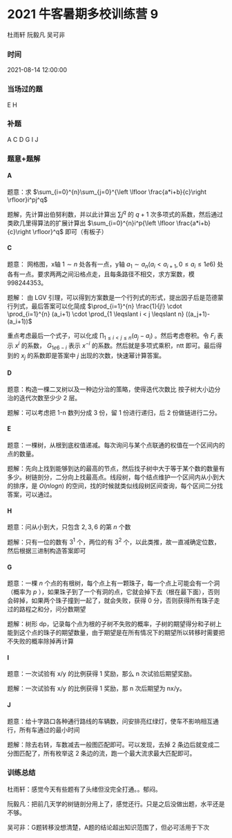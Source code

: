 # 2021 牛客暑期多校训练营 9

杜雨轩 阮毅凡 吴可非

### 时间

2021-08-14 12:00:00

### 当场过的题

E H

### 补题

A C D G I J

### 题意+题解

#### A

题意：求 $\sum_{i=0}^{n}\sum_{j=0}^{\left \lfloor \frac{a*i+b}{c}\right \rfloor}i^pj^q$

题解，先计算出伯努利数，并以此计算出 $\sum j^q$ 的 $q+1$ 次多项式的系数，然后通过类欧几里得算法的扩展计算出 $\sum_{i=0}^{n}i^p{\left \lfloor \frac{a*i+b}{c}\right \rfloor}^q$ 即可（有板子）

#### C

题意：
网格图，x轴 $1 \sim n$ 处各有一点，y轴 $a_1 \sim a_n (a_i < a_{i+1}, 0 \leqslant a_i \leqslant 1e6)$ 处各有一点。要求两两之间沿格点走，且每条路径不相交，求方案数，模 998244353。

题解：
由 LGV 引理，可以得到方案数是一个行列式的形式，提出因子后是范德蒙行列式，最后答案可以化简成 $\prod_{i=1}^{n} \frac{1}{j!} \cdot \prod_{i=1}^{n} (a_i+1) \cdot \prod_{1 \leqslant i < j \leqslant n} ((a_j+1)-(a_i+1))$

重点考虑最后一个式子，可以化成 $\prod_{1 \leqslant i < j \leqslant n} (a_j-a_i)$ 。然后考虑卷积。令 $F_i$ 表示 $x^i$ 的系数， $G_{1e6 - i}$ 表示 $x^{-i}$ 的系数。然后就是多项式乘积，ntt 即可。最后得到的 $x_j$ 的系数即是答案中 $j$ 出现的次数，快速幂计算答案。


#### D

题意：构造一棵二叉树以及一种边分治的策略，使得迭代次数比
按子树大小边分治的迭代次数至少少 2 层。

题解：可以考虑把 1-n 数列分成 3 份，留 1 份进行递归，后 2 份做链进行二分。

#### E

题意：一棵树，从根到底权值递减。每次询问与某个点联通的权值在一个区间内的点的数量。

题解：先向上找到能够到达的最高的节点，然后找子树中大于等于某个数的数量有多少。树链剖分，二分向上找最高点。线段树，每个结点维护一个区间内从小到大的排序，是 $O(nlogn)$ 的空间，找的时候就类似线段树区间查询，每个区间二分找答案，可以通过。 

#### H

题意：问从小到大，只包含 $2,3,6$ 的第 $n$ 个数

题解：只有一位的数有 $3^1$ 个，两位的有 $3^2$ 个，以此类推，故一直减确定位数，然后根据三进制构造答案即可

#### G

题意：一棵 $n$ 个点的有根树，每个点上有一颗珠子，每一个点上可能会有一个洞（概率为 $p$ ），如果珠子到了一个有洞的点，它就会掉下去（根在最下面），否则会碎掉，如果两个珠子撞到一起了，就会失败，获得 $0$ 分，否则获得所有珠子走过的路程之和分，问分数期望

题解：树形 dp，记录每个点为根的子树不失败的概率，子树的期望得分和子树上能到这个点的珠子的期望数量，由于期望是在所有情况下的期望所以转移时需要把不失败的概率除掉再计算

#### I

题意：一次试验有 x/y 的比例获得 1 奖励，那么 n 次试验后期望奖励。

题解：一次试验有 x/y 的比例获得 1 奖励，那 n 次后期望为 nx/y。

#### J

题意：给十字路口各种通行路线的车辆数，问安排亮红绿灯，使车不影响相互通行，所有车通过的最小时间

题解：除去右转，车数减去一般图匹配即可。可以发现，去掉 2 条边后就变成二分图匹配了，所有枚举这 2 条边的流，跑一个最大流求最大匹配即可。

### 训练总结

杜雨轩：感觉今天有些题有了头绪但没完全打通。。郁闷。

阮毅凡：把前几天学的树链剖分用上了，感觉还行。只是之后没做出题，水平还是不够。

吴可非：G题转移没想清楚，A题的结论超出知识范围了，但必可活用于下次
